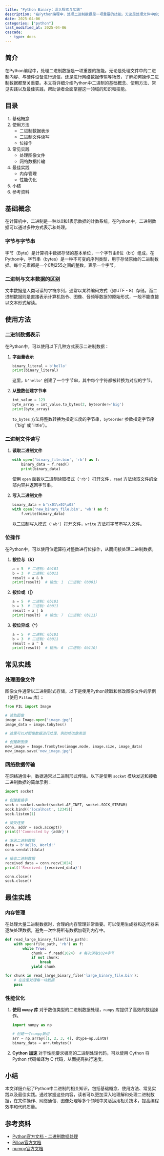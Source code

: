 ```yaml
---
title: "Python Binary：深入探索与实践"
description: "在Python编程中，处理二进制数据是一项重要的技能。无论是处理文件中的二进制内容、与硬件设备进行通信，还是进行网络数据传输等场景，了解如何操作二进制数据都至关重要。本文将详细介绍Python中二进制的基础概念、使用方法、常见实践以及最佳实践，帮助读者全面掌握这一领域的知识和技能。"
date: 2025-04-06
categories: ["python"]
last_modified_at: 2025-04-06
cascade:
  - type: docs
---
```



## 简介
在Python编程中，处理二进制数据是一项重要的技能。无论是处理文件中的二进制内容、与硬件设备进行通信，还是进行网络数据传输等场景，了解如何操作二进制数据都至关重要。本文将详细介绍Python中二进制的基础概念、使用方法、常见实践以及最佳实践，帮助读者全面掌握这一领域的知识和技能。

<!-- more -->
## 目录
1. 基础概念
2. 使用方法
    - 二进制数据表示
    - 二进制文件读写
    - 位操作
3. 常见实践
    - 处理图像文件
    - 网络数据传输
4. 最佳实践
    - 内存管理
    - 性能优化
5. 小结
6. 参考资料

## 基础概念
在计算机中，二进制是一种以0和1表示数据的计数系统。在Python中，二进制数据可以通过多种方式表示和处理。

### 字节与字节串
字节（Byte）是计算机中数据存储的基本单位，一个字节由8位（bit）组成。在Python中，字节串（bytes）是一种不可变的序列类型，用于存储原始的二进制数据。每个元素都是一个0到255之间的整数，表示一个字节。

### 二进制与文本数据的区别
文本数据是人类可读的字符序列，通常以某种编码方式（如UTF - 8）存储。而二进制数据则是直接表示计算机指令、图像、音频等数据的原始形式，一般不能直接以文本形式解读。

## 使用方法

### 二进制数据表示
在Python中，可以使用以下几种方式表示二进制数据：
1. **字面量表示**
    ```python
    binary_literal = b'hello'
    print(binary_literal)
    ```
    这里，`b'hello'` 创建了一个字节串，其中每个字符都被转换为对应的字节。

2. **从整数创建字节串**
    ```python
    int_value = 123
    byte_array = int_value.to_bytes(2, byteorder='big')
    print(byte_array)
    ```
    `to_bytes` 方法将整数转换为指定长度的字节串，`byteorder` 参数指定字节序（'big' 或 'little'）。

### 二进制文件读写
1. **读取二进制文件**
    ```python
    with open('binary_file.bin', 'rb') as f:
        binary_data = f.read()
        print(binary_data)
    ```
    使用 `open` 函数以二进制读取模式（`'rb'`）打开文件，`read` 方法读取文件的全部内容并返回字节串。

2. **写入二进制文件**
    ```python
    binary_data = b'\x01\x02\x03'
    with open('new_binary_file.bin', 'wb') as f:
        f.write(binary_data)
    ```
    以二进制写入模式（`'wb'`）打开文件，`write` 方法将字节串写入文件。

### 位操作
在Python中，可以使用位运算符对整数进行位操作，从而间接处理二进制数据。
1. **按位与（&）**
    ```python
    a = 5  # 二进制: 0b101
    b = 3  # 二进制: 0b011
    result = a & b
    print(result)  # 输出: 1 （二进制: 0b001）
    ```
2. **按位或（|）**
    ```python
    a = 5  # 二进制: 0b101
    b = 3  # 二进制: 0b011
    result = a | b
    print(result)  # 输出: 7 （二进制: 0b111）
    ```
3. **按位异或（^）**
    ```python
    a = 5  # 二进制: 0b101
    b = 3  # 二进制: 0b011
    result = a ^ b
    print(result)  # 输出: 6 （二进制: 0b110）
    ```

## 常见实践

### 处理图像文件
图像文件通常以二进制形式存储。以下是使用Python读取和修改图像文件的示例（使用 `Pillow` 库）：
```python
from PIL import Image

# 读取图像
image = Image.open('image.jpg')
image_data = image.tobytes()

# 这里可以对图像数据进行处理，例如修改像素值

# 创建新图像
new_image = Image.frombytes(image.mode, image.size, image_data)
new_image.save('new_image.jpg')
```

### 网络数据传输
在网络通信中，数据通常以二进制形式传输。以下是使用 `socket` 模块发送和接收二进制数据的简单示例：
```python
import socket

# 创建套接字
sock = socket.socket(socket.AF_INET, socket.SOCK_STREAM)
sock.bind(('localhost', 12345))
sock.listen(1)

# 接受连接
conn, addr = sock.accept()
print(f'Connected by {addr}')

# 发送二进制数据
data = b'Hello, World!'
conn.sendall(data)

# 接收二进制数据
received_data = conn.recv(1024)
print(f'Received: {received_data}')

conn.close()
sock.close()
```

## 最佳实践

### 内存管理
在处理大量二进制数据时，合理的内存管理非常重要。可以使用生成器和迭代器来逐块处理数据，避免一次性将所有数据加载到内存中。
```python
def read_large_binary_file(file_path):
    with open(file_path, 'rb') as f:
        while True:
            chunk = f.read(1024)  # 每次读取1024字节
            if not chunk:
                break
            yield chunk

for chunk in read_large_binary_file('large_binary_file.bin'):
    # 在这里处理每一块数据
    pass
```

### 性能优化
1. **使用 `numpy` 库**
   对于数值类型的二进制数据处理，`numpy` 库提供了高效的数组操作。
   ```python
   import numpy as np

   # 创建一个numpy数组
   arr = np.array([1, 2, 3, 4], dtype=np.uint8)
   binary_data = arr.tobytes()
   ```
2. **Cython 加速**
   对于性能要求极高的二进制处理代码，可以使用 Cython 将 Python 代码编译为 C 代码，从而提高执行速度。

## 小结
本文详细介绍了Python中二进制的相关知识，包括基础概念、使用方法、常见实践以及最佳实践。通过掌握这些内容，读者可以更加深入地理解和处理二进制数据，在文件操作、网络通信、图像处理等多个领域中灵活运用相关技术，提高编程效率和代码质量。

## 参考资料
- [Python官方文档 - 二进制数据处理](https://docs.python.org/3/library/stdtypes.html#binary-sequence-types-bytes-bytearray-memoryview)
- [Pillow官方文档](https://pillow.readthedocs.io/en/stable/)
- [numpy官方文档](https://numpy.org/doc/stable/)